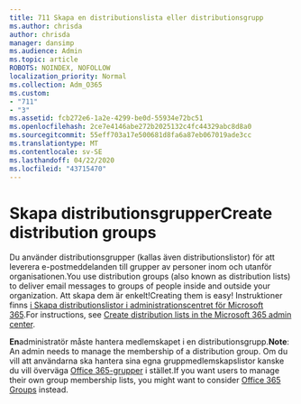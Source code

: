 ```yaml
---
title: 711 Skapa en distributionslista eller distributionsgrupp
ms.author: chrisda
author: chrisda
manager: dansimp
ms.audience: Admin
ms.topic: article
ROBOTS: NOINDEX, NOFOLLOW
localization_priority: Normal
ms.collection: Adm_O365
ms.custom:
- "711"
- "3"
ms.assetid: fcb272e6-1a2e-4299-be0d-55934e72bc51
ms.openlocfilehash: 2ce7e4146abe272b2025132c4fc44329abc8d8a0
ms.sourcegitcommit: 55eff703a17e500681d8fa6a87eb067019ade3cc
ms.translationtype: MT
ms.contentlocale: sv-SE
ms.lasthandoff: 04/22/2020
ms.locfileid: "43715470"
---
```

# <a name="create-distribution-groups"></a><span data-ttu-id="4db92-102">Skapa distributionsgrupper</span><span class="sxs-lookup"><span data-stu-id="4db92-102">Create distribution groups</span></span>

<span data-ttu-id="4db92-103">Du använder distributionsgrupper (kallas även distributionslistor) för att leverera e-postmeddelanden till grupper av personer inom och utanför organisationen.</span><span class="sxs-lookup"><span data-stu-id="4db92-103">You use distribution groups (also known as distribution lists) to deliver email messages to groups of people inside and outside your organization.</span></span> <span data-ttu-id="4db92-104">Att skapa dem är enkelt!</span><span class="sxs-lookup"><span data-stu-id="4db92-104">Creating them is easy!</span></span> <span data-ttu-id="4db92-105">Instruktioner finns [i Skapa distributionslistor i administrationscentret för Microsoft 365](https://docs.microsoft.com/office365/admin/setup/create-distribution-lists).</span><span class="sxs-lookup"><span data-stu-id="4db92-105">For instructions, see [Create distribution lists in the Microsoft 365 admin center](https://docs.microsoft.com/office365/admin/setup/create-distribution-lists).</span></span>

<span data-ttu-id="4db92-106">**En**administratör måste hantera medlemskapet i en distributionsgrupp.</span><span class="sxs-lookup"><span data-stu-id="4db92-106">**Note**: An admin needs to manage the membership of a distribution group.</span></span> <span data-ttu-id="4db92-107">Om du vill att användarna ska hantera sina egna gruppmedlemskapslistor kanske du vill överväga [Office 365-grupper](https://support.office.com/article/b565caa1-5c40-40ef-9915-60fdb2d97fa2) i stället.</span><span class="sxs-lookup"><span data-stu-id="4db92-107">If you want users to manage their own group membership lists, you might want to consider [Office 365 Groups](https://support.office.com/article/b565caa1-5c40-40ef-9915-60fdb2d97fa2) instead.</span></span>
